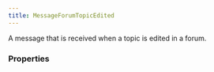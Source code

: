 ```yaml
---
title: MessageForumTopicEdited
---
```


A message that is received when a topic is edited in a forum.

### Properties



